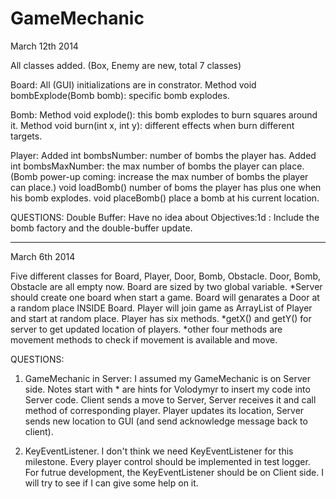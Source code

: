 GameMechanic
============
March 12th 2014

All classes added. (Box, Enemy are new, total 7 classes)

Board:
All (GUI) initializations are in constrator.
Method void bombExplode(Bomb bomb): specific bomb explodes.

Bomb:
Method void explode(): this bomb explodes to burn squares around it.
Method void burn(int x, int y): different effects when burn different targets.

Player:
Added int bombsNumber: number of bombs the player has.
Added int bombsMaxNumber: the max number of bombs the player can place.
(Bomb power-up coming: increase the max number of bombs the player can place.)
void loadBomb() number of boms the player has plus one when his bomb explodes.
void placeBomb() place a bomb at his current location.

QUESTIONS:
Double Buffer:
Have no idea about Objectives:1d : Include the bomb factory and the double-buffer update.


-----------------------------------------------------------------------------------------------------------------
March 6th 2014

Five different classes for Board, Player, Door, Bomb, Obstacle.
Door, Bomb, Obstacle are all empty now.
Board are sized by two global variable.
*Server should create one board when start a game.
Board will genarates a Door at a random place INSIDE Board.
Player will join game as ArrayList of Player and start at random place.
Player has six methods.
*getX() and getY() for server to get updated location of players.
*other four methods are movement methods to check if movement is available and move.

QUESTIONS:

1. GameMechanic in Server:
I assumed my GameMechanic is on Server side.
Notes start with * are hints for Volodymyr to insert my code into Server code.
Client sends a move to Server, Server receives it and call method of corresponding player.
Player updates its location, Server sends new location to GUI (and send acknowledge message back to client).

2. KeyEventListener.
I don't think we need KeyEventListener for this milestone. 
Every player control should be implemented in test logger.
For futrue development, the KeyEventListener should be on Client side.
I will try to see if I can give some help on it.

